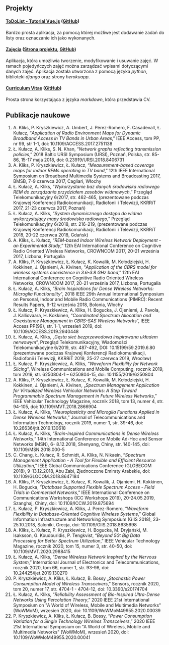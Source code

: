## Projekty 
#### [ToDoList - Tutorial Vue.js](http://lukaszkulacz.github.io/Vue/) ([GitHub](http://github.com/LukaszKulacz/Vue))
Bardzo prosta aplikacja, za pomocą której możliwe jest dodawanie zadań do listy oraz oznaczanie ich jako wykonanych.
#### [Zajęcia](https://lk-aisd.herokuapp.com/) ([Strona projektu](http://lukaszkulacz.github.io/lk-aisd/), [GitHub](http://github.com/LukaszKulacz/lk-aisd))
Aplikacja, która umożliwia tworzenie, modyfikowanie i usuwanie zajęć. W ramach pojedyńczych zajęć można zarządzać wpisami dotyczącymi danych zajęć. Aplikacja została utworzona z pomocą języka *python*, biblioteki *django* oraz strony *herokuapp*.
#### [Curriculum Vitae](http://lukaszkulacz.github.io/CV/) ([GitHub](http://github.com/LukaszKulacz/CV))
Prosta strona korzystająca z języka *markdown*, która przedstawia CV.

## Publikacje naukowe
1.	A. Kliks, P. Kryszkiewicz, A. Umbert, J. Pérez-Romero, F. Casadevall, Ł. Kułacz, “*Application of Radio Environment Maps for Dynamic Broadband Access in TV Bands in Urban Areas*,” IEEE Access, tom PP, nr 99, str 1-1, doi: 10.1109/ACCESS.2017.2751138
2.	Ł. Kułacz, A. Kliks, S. N. Khan, “*Network graphs reflecting transmission policies*,” 2018 Baltic URSI Symposium (URSI), Poznań, Polska, str. 85-86, 15-17 maja 2018, doi: 0.23919/URSI.2018.8406731
3.	A. Kliks, P. Kryszkiewicz, Ł. Kułacz, “*Measurement-based coverage maps for indoor REMs operating in TV band*,” 12th IEEE International Symposium on Broadband Multimedia Systems and Broadcasting 2017, BMSB, 7-9 czerwca 2017, Cagliari, Włochy
4.	Ł. Kułacz, A. Kliks, “*Wykorzystanie baz danych środowiska radiowego REM do zarządzania przydziałem zasobów widmowych*,” Przegląd Telekomunikacyjny 6/2017, str. 462-465, (prezentowane podczas Krajowej Konferencji Radiokomunikacji, Radiofonii i Telewizji, KKRRiT 2017, 21-23 czerwca 2017, Poznań)
5.	Ł. Kułacz, A. Kliks, “*System dynamicznego dostępu do widma wykorzystujący mapy środowiska radiowego*,” Przegląd Telekomunikacyjny 6/2018, str. 216-219, (prezentowane podczas Krajowej Konferencji Radiokomunikacji, Radiofonii i Telewizji, KKRRiT 2018, 20-22 czerwca 2018, Gdańsk)
6.	A. Kliks, Ł. Kułacz, “*REM-based Indoor Wireless Network Deployment - an Experimental Study*,” 12th EAI International Conference on Cognitive Radio Oriented Wireless Networks, CROWNCOM 2017, 20-21 września 2017, Lizbona, Portugalia
7.	A. Kliks, P. Kryszkiewicz, Ł. Kułacz, K. Kowalik, M. Kołodziejski, H. Kokkinen, J. Ojaniemi, A. Kivinen, “*Application of the CBRS model for wireless systems coexistence in 3.6-3.8 GHz band*,” 12th EAI International Conference on Cognitive Radio Oriented Wireless Networks, CROWNCOM 2017, 20-21 września 2017, Lizbona, Portugalia
8.	Ł. Kułacz, A. Kliks, “*Brain Inspirations for Dense Wireless Networks: Microglia Functionality*”, 2018 IEEE 29th Annual International Symposium on Personal, Indoor and Mobile Radio Communications (PIMRC): Recent Results Papers, 9-12 września 2018, Bolonia, Włochy
9.	Ł. Kułacz, P. Kryszkiewicz, A. Kliks, H. Bogucka, J. Ojeniemi, J. Pavola, J. Kalliovaara, H. Kokkinen, “*Coordinated Spectrum Allocation and Coexistence Management in CBRS-SAS Wireless Networks*”, IEEE Access PP(99), str. 1-1, wrzesień 2019, doi: 10.1109/ACCESS.2019.2940448
10.	Ł. Kułacz, A. Kliks, „*Gęsta sieć bezprzewodowa inspirowana układem nerwowym*”, Przegląd Telekomunikacyjny, Wiadomości Telekomunikacyjne 6/2019, str. 487-492, DOI: 10.15199/59.2019.6.80 (prezentowane podczas Krajowej Konferencji Radiokomunikacji, Radiofonii i Telewizji, KKRRiT 2019, 25-27 czerwca 2019, Wrocław)
11.	Ł. Kułacz, P. Kryszkiewicz, A. Kliks, “*Waveform Flexibility for Network Slicing*”, Wireless Communications and Mobile Computing, rocznik 2019, tom 2019, str. 6250804-1 – 6250804-15, doi: 10.1155/2019/6250804
12.	A. Kliks, P. Kryszkiewicz, Ł. Kułacz, K. Kowalik, M. Kołodziejski, H. Kokkinen, J. Ojaniemi, A. Kivinen, „*Spectrum Management Application for Virtualized Wireless Vehicular Networks: A Step Toward Programmable Spectrum Management in Future Wireless Networks*,” IEEE Vehicular Technology Magazine, rocznik 2018, tom 13, numer 4, str. 94-105, doi: 10.1109/MVT.2018.2866904
13.	Ł. Kułacz, A. Kliks, “*Neuroplasticity and Microglia Functions Applied in Dense Wireless Networks*,” Journal of Telecommunications and Information Technology, rocznik 2019, numer 1, str. 39-46, doi: 10.26636/jtit.2019.130618
14.	Ł. Kułacz, A. Kliks, “*Brain-Inspired Communications in Dense Wireless Networks*,” 14th International Conference on Mobile Ad-Hoc and Sensor Networks (MSN), 6- 8.12.2018, Shenyang, Chiny, str. 140-145, doi: 10.1109/MSN.2018.000-5
15.	C. Chang, Ł. Kułacz, R. Schmidt, A. Kliks, N. Nikaein, “*Spectrum Management Application - A Tool for Flexible and Efficient Resource Utilization*,” IEEE Global Communications Conference (GLOBECOM 2018), 9-13.12.2018, Abu Zabi, Zjednoczone Emiraty Arabskie, doi: 10.1109/GLOCOM.2018.8647184
16.	A. Kliks, P. Kryszkiewicz, Ł. Kułacz, K. Kowalik, J. Ojaniemi, H. Kokkinen, H. Bogucka, ”*Database Supported Flexible Spectrum Access - Field Trials in Commercial Networks*,” IEEE International Conference on Communications Workshops (ICC Workshops 2019), 20-24.05.2019, Szanghaj, Chiny, doi: 10.1109/ICCW.2019.875694
17.	Ł. Kułacz, P. Kryszkiewicz, A. Kliks, J. Perez-Romero, “*Waveform Flexibility in Database-Oriented Cognitive Wireless Systems*,” Global Information Infrastructure and Networking Symposium (GIIS 2018), 23-25.10.2018, Saloniki, Grecja, doi: 10.1109/GIIS.2018.8635698
18.	A. Kliks, Ł. Kułacz, P. Kryszkiewicz, H. Bogucka, M. Dryjański, M. Isaksson, G. Koudouridis, P. Tengkvist, “*Beyond 5G: Big Data Processing for Better Spectrum Utilization*,” IEEE Vehicular Technology Magazine, rocznik 2020, tom 15, numer 3, str. 40-50, doi: 10.1109/MVT.2020.2988415
19.	Ł. Kułacz, A. Kliks, “*Dense Wireless Network Inspired by the Nervous System*,” International Journal of Electronics and Telecommunications, rocznik 2020, tom 66, numer 1, str. 93-98, doi: 10.24425/ijet.2019.130270
20.	P. Kryszkiewicz, A. Kliks, Ł. Kułacz, B. Bossy „*Stochastic Power Consumption Model of Wireless Transceivers*,” Sensors, rocznik 2020, tom 20, numer 17, str. 4704-1 - 4704-12, doi: 10.3390/s20174704
21.	Ł. Kułacz, A. Kliks, “*Reliability Assessment of Bio-Inspired Ultra-Dense Networks Using Percolation Theory*,” 2020 IEEE 21st International Symposium on "A World of Wireless, Mobile and Multimedia Networks" (WoWMoM), wrzesień 2020, doi: 10.1109/WoWMoM49955.2020.00039
22.	P. Kryszkiewicz, A. Kliks, Ł. Kułacz, B. Bossy, “*Power Consumption Variation for a Single Technology Wireless Transceivers*,” 2020 IEEE 21st International Symposium on "A World of Wireless, Mobile and Multimedia Networks" (WoWMoM), wrzesień 2020, doi: 10.1109/WoWMoM49955.2020.00041

